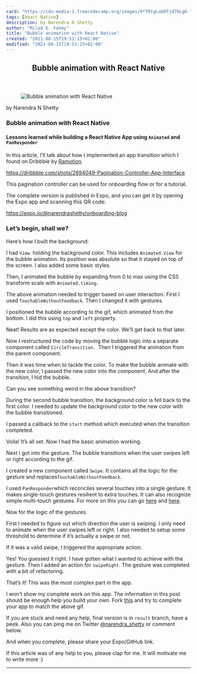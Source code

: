 ```yaml
---
card: "https://cdn-media-1.freecodecamp.org/images/0*TRtgLab0Tjd7bLg6."
tags: [React Native]
description: by Narendra N Shetty
author: "Milad E. Fahmy"
title: "Bubble animation with React Native"
created: "2021-08-15T19:51:15+02:00"
modified: "2021-08-15T19:51:15+02:00"
---
```

<div class="site-wrapper">
<main id="site-main" class="site-main outer">
<div class="inner">
<article class="post-full post tag-react-native tag-javascript tag-mobile-app-development tag-programming tag-design ">
<header class="post-full-header">
<h1 class="post-full-title">Bubble animation with React Native</h1>
</header>
<figure class="post-full-image">
<picture>
<source media="(max-width: 700px)" sizes="1px" srcset="data:image/gif;base64,R0lGODlhAQABAIAAAAAAAP///yH5BAEAAAAALAAAAAABAAEAAAIBRAA7 1w">
<source media="(min-width: 701px)" sizes="(max-width: 800px) 400px,
(max-width: 1170px) 700px,
1400px" srcset="https://cdn-media-1.freecodecamp.org/images/0*TRtgLab0Tjd7bLg6. 300w,
https://cdn-media-1.freecodecamp.org/images/0*TRtgLab0Tjd7bLg6. 600w,
https://cdn-media-1.freecodecamp.org/images/0*TRtgLab0Tjd7bLg6. 1000w,
https://cdn-media-1.freecodecamp.org/images/0*TRtgLab0Tjd7bLg6. 2000w">
<img onerror="this.style.display='none'" src="https://cdn-media-1.freecodecamp.org/images/0*TRtgLab0Tjd7bLg6." alt="Bubble animation with React Native">
</picture>
</figure>
<section class="post-full-content">
<div class="post-content medium-migrated-article">
<p>by Narendra N Shetty</p>
<h1 id="bubble-animation-with-react-native">Bubble animation with React Native</h1>
<h4 id="lessons-learned-while-building-a-react-native-app-using-animated-and-panresponder">Lessons learned while building a React Native App using <code>Animated</code> and <code>PanResponder</code></h4>
<p>In this article, I’ll talk about how I implemented an app transition which I found on Dribbble by <a href="https://dribbble.com/Ramotion" rel="noopener">Ramotion</a>.</p>
<figcaption><a href="https://dribbble.com/shots/2694049-Pagination-Controller-App-Interface" rel="noopener" target="_blank" title="">https://dribbble.com/shots/2694049-Pagination-Controller-App-Interface</a></figcaption>
</figure>
<p>This pagination controller can be used for onboarding flow or for a tutorial.</p>
<p>The complete version is published in Expo, and you can get it by opening the Expo app and scanning this QR code:</p>
<figcaption><a href="https://expo.io/@narendrashetty/onboarding-blog" rel="noopener" target="_blank" title="">https://expo.io/@narendrashetty/onboarding-blog</a></figcaption>
</figure>
<h3 id="let-s-begin-shall-we">Let’s begin, shall we?</h3>
<p>Here’s how I built the background:</p>
<p>I had <code>View </code>holding the background color. This includes <code>Animated.View</code> for the bubble animation. Its position was absolute so that it stayed on top of the screen. I also added some basic styles.</p>
<p>Then, I animated the bubble by expanding from 0 to max using the CSS transform scale with <code>Animated.timing</code>.</p>
<p>The above animation needed to trigger based on user interaction. First I used <code>TouchableWithoutFeedback</code>. Then I changed it with gestures.</p>
<p>I positioned the bubble according to the gif, which animated from the bottom. I did this using <code>top</code> and <code>left</code> property.</p>
<p>Neat! Results are as expected except the color. We’ll get back to that later.</p>
<p>Now I restructured the code by moving the bubble logic into a separate component called <code>CircleTransition. </code>Then I triggered the animation from the parent component.</p>
<p>Then it was time when to tackle the color. To make the bubble animate with the new color, I passed the new color into the component. And after the transition, I hid the bubble.</p>
<p>Can you see something weird in the above transition?</p>
<p>During the second bubble transition, the background color is fell back to the first color. I needed to update the background color to the new color with the bubble transitioned.</p>
<p>I passed a callback to the <code>start</code> method which executed when the transition completed.</p>
<p>Voila! It’s all set. Now I had the basic animation working.</p>
<p>Next I got into the gesture. The bubble transitions when the user swipes left or right according to the gif.</p>
<p>I created a new component called <code>Swipe</code>. It contains all the logic for the gesture and replaces<code>TouchableWithoutFeedback</code>.</p>
<p>I used <code>PanResponder</code>which reconciles several touches into a single gesture. It makes single-touch gestures resilient to extra touches. It can also recognize simple multi-touch gestures. For more on this you can go <a href="https://facebook.github.io/react-native/docs/panresponder.html" rel="noopener">here</a> and <a href="https://facebook.github.io/react-native/docs/gesture-responder-system.html" rel="noopener">here</a>.</p>
<p>Now for the logic of the gestures.</p>
<p>First I needed to figure out which direction the user is swiping. I only need to animate when the user swipes left or right. I also needed to setup some threshold to determine if it’s actually a swipe or not.</p>
<p>If it was a valid swipe, I triggered the appropriate action.</p>
<p>Yes! You guessed it right. I have gotten what I wanted to achieve with the gesture. Then I added an action for <code>swipeRight</code>. The gesture was completed with a bit of refactoring.</p>
<p>That’s it! This was the most complex part in the app.</p>
<p>I won’t show my complete work on this app. The information in this post should be enough help you build your own. Fork <a href="https://github.com/narendrashetty/onboarding-RN" rel="noopener">this</a> and try to complete your app to match the above gif.</p>
<p>If you are stuck and need any help, final version is in <code>result</code> branch, have a peek. Also you can ping me on Twitter <a href="https://twitter.com/narendra_shetty" rel="noopener">@narendra_shetty</a> or comment below.</p>
<p>And when you complete, please share your Expo/GitHub link.</p>
<p>If this article was of any help to you, please clap for me. It will motivate me to write more :)</p>
</div>
<hr>
</section>
</article>
</div>
</main>
</div>
<!-- Google Tag Manager (noscript) -->
<!-- End Google Tag Manager (noscript) -->
